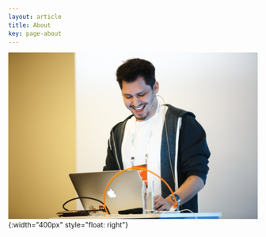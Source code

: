 ```yaml
---
layout: article
title: About
key: page-about
---
```


![Me speaking at DotNext Moscow 2017](/assets/images/me-5.jpg){:width="400px" style="float: right"}
